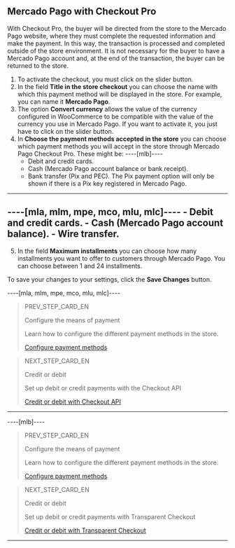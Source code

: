 ## Mercado Pago with Checkout Pro

With Checkout Pro, the buyer will be directed from the store to the Mercado Pago website, where they must complete the requested information and make the payment. In this way, the transaction is processed and completed outside of the store environment. It is not necessary for the buyer to have a Mercado Pago account and, at the end of the transaction, the buyer can be returned to the store.

1. To activate the checkout, you must click on the slider button.
2. In the field **Title in the store checkout** you can choose the name with which this payment method will be displayed in the store. For example, you can name it **Mercado Pago**.
3. The option **Convert currency** allows the value of the currency configured in WooCommerce to be compatible with the value of the currency you use in Mercado Pago. If you want to activate it, you just have to click on the slider button.
4. In **Choose the payment methods accepted in the store** you can choose which payment methods you will accept in the store through Mercado Pago Checkout Pro. These might be:
----[mlb]----
    - Debit and credit cards.
    - Cash (Mercado Pago account balance or bank receipt).
    - Bank transfer (Pix and PEC). The Pix payment option will only be shown if there is a Pix key registered in Mercado Pago.
------------
----[mla, mlm, mpe, mco, mlu, mlc]----
    - Debit and credit cards.
    - Cash (Mercado Pago account balance).
    - Wire transfer.
------------
5. In the field **Maximum installments** you can choose how many installments you want to offer to customers through Mercado Pago. You can choose between 1 and 24 installments.

To save your changes to your settings, click the **Save Changes** button.

----[mla, mlm, mpe, mco, mlu, mlc]----
> PREV_STEP_CARD_EN
>
> Configure the means of payment
>
> Learn how to configure the different payment methods in the store.
>
> [Configure payment methods](/developers/en/docs/woocommerce/payments-methods-configuration)

> NEXT_STEP_CARD_EN
>
> Credit or debit
>
> Set up debit or credit payments with the Checkout API
>
> [Credit or debit with Checkout API](/developers/en/docs/woocommerce/payments-configuration/credit-debit)
------------

----[mlb]----
> PREV_STEP_CARD_EN
>
> Configure the means of payment
>
> Learn how to configure the different payment methods in the store.
>
> [Configure payment methods](/developers/en/docs/woocommerce/payments-methods-configuration)

> NEXT_STEP_CARD_EN
>
> Credit or debit
>
> Set up debit or credit payments with Transparent Checkout
>
> [Credit or debit with Transparent Checkout](/developers/en/docs/woocommerce/payments-configuration/credit-debit)
------------